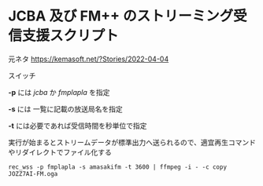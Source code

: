 # JCBA 及び FM++ のストリーミング受信支援スクリプト
元ネタ
https://kemasoft.net/?Stories/2022-04-04

スイッチ

**-p** には *jcba* か *fmplapla* を指定

**-s** には 一覧に記載の放送局名を指定

**-t** には必要であれば受信時間を秒単位で指定

実行が始まるとストリームデータが標準出力へ送られるので、適宜再生コマンドやリダイレクトでファイル化する

```shell:みんなのあま咲き放送局 を 1 時間分 JOZZ7AI-FM.oga へ書き出す
rec_wss -p fmplapla -s amasakifm -t 3600 | ffmpeg -i - -c copy JOZZ7AI-FM.oga
```
